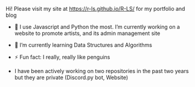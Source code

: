 Hi! Please visit my site at https://r-ls.github.io/R-LS/ for my portfolio and blog

- 🔭 I use Javascript and Python the most. I’m currently working on a website to promote artists, and its admin management site
- 🌱 I’m currently learning Data Structures and Algorithms
- ⚡ Fun fact: I really, really like penguins

- I have been actively working on two repositories in the past two years but they are private (Discord.py bot, Website)
<!--
**R-LS/R-LS** is a ✨ _special_ ✨ repository because its `README.md` (this file) appears on your GitHub profile.

Here are some ideas to get you started:

- 🔭 I’m currently working on ...
- 🌱 I’m currently learning ...
- 👯 I’m looking to collaborate on ...
- 🤔 I’m looking for help with ...
- 💬 Ask me about ...
- 📫 How to reach me: ...
- 😄 Pronouns: ...
- ⚡ Fun fact: ...
-->
